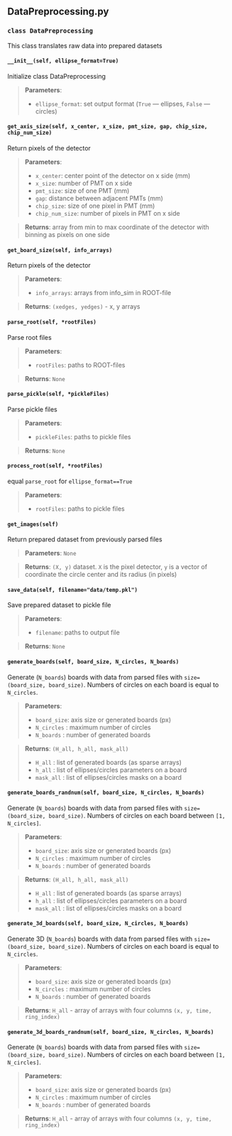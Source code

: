 ## DataPreprocessing.py

### `class DataPreprocessing`

This class translates raw data into prepared datasets

#### `__init__(self, ellipse_format=True)`
Initialize class DataPreprocessing
> **Parameters**:
> * `ellipse_format`: set output format (`True` — ellipses, `False` — circles)

#### `get_axis_size(self, x_center, x_size, pmt_size, gap, chip_size, chip_num_size)`
Return pixels of the detector

> **Parameters**:
> * `x_center`: center point of the detector on x side (mm)
> * `x_size`: number of PMT on x side
> * `pmt_size`: size of one PMT (mm)
> * `gap`: distance between adjacent PMTs (mm)
> * `chip_size`: size of one pixel in PMT (mm)
> * `chip_num_size`: number of pixels in PMT on x side

> **Returns**: array from min to max coordinate of the detector with binning as pixels on one side

#### `get_board_size(self, info_arrays)`
Return pixels of the detector

> **Parameters**:
> * `info_arrays`: arrays from info_sim in ROOT-file

> **Returns**: `(xedges, yedges)` - x, y arrays

#### `parse_root(self, *rootFiles)`
Parse root files

> **Parameters**:
> * `rootFiles`: paths to ROOT-files

> **Returns**: `None`

#### `parse_pickle(self, *pickleFiles)`
Parse pickle files

> **Parameters**:
> * `pickleFiles`: paths to pickle files

> **Returns**: `None`

#### `process_root(self, *rootFiles)`
equal `parse_root` for `ellipse_format==True`

> **Parameters**:
> * `rootFiles`: paths to pickle files

#### `get_images(self)`
Return prepared dataset from previously parsed files

> **Parameters**: `None`

> **Returns**: `(X, y)` dataset. 
> `X` is the pixel detector, `y` is a vector of coordinate the circle center and its radius (in pixels)

#### `save_data(self, filename="data/temp.pkl")`
Save prepared dataset to pickle file

> **Parameters**:
> * `filename`: paths to output file

> **Returns**: `None`

#### `generate_boards(self, board_size, N_circles, N_boards)`
Generate (`N_boards`) boards with data from parsed files with `size=(board_size, board_size)`.
Numbers of circles on each board is equal to `N_circles`.

> **Parameters**:
> * `board_size`: axis size or generated boards (px)
> * `N_circles` : maximum number of circles
> * `N_boards` : number of generated boards

> **Returns**: `(H_all, h_all, mask_all)`
> * `H_all` : list of generated boards (as sparse arrays)
> * `h_all` : list of ellipses/circles parameters on a board
> * `mask_all` : list of ellipses/circles masks on a board

#### `generate_boards_randnum(self, board_size, N_circles, N_boards)`
Generate (`N_boards`) boards with data from parsed files with `size=(board_size, board_size)`.
Numbers of circles on each board between `[1, N_circles]`.

> **Parameters**:
> * `board_size`: axis size or generated boards (px)
> * `N_circles` : maximum number of circles
> * `N_boards` : number of generated boards

> **Returns**: `(H_all, h_all, mask_all)`
> * `H_all` : list of generated boards (as sparse arrays)
> * `h_all` : list of ellipses/circles parameters on a board
> * `mask_all` : list of ellipses/circles masks on a board

#### `generate_3d_boards(self, board_size, N_circles, N_boards)`
Generate 3D (`N_boards`) boards with data from parsed files with `size=(board_size, board_size)`.
Numbers of circles on each board is equal to `N_circles`.

> **Parameters**:
> * `board_size`: axis size or generated boards (px)
> * `N_circles` : maximum number of circles
> * `N_boards` : number of generated boards

> **Returns**: `H_all` - array of arrays with four columns `(x, y, time, ring_index)`

#### `generate_3d_boards_randnum(self, board_size, N_circles, N_boards)`
Generate (`N_boards`) boards with data from parsed files with `size=(board_size, board_size)`.
Numbers of circles on each board between `[1, N_circles]`.

> **Parameters**:
> * `board_size`: axis size or generated boards (px)
> * `N_circles` : maximum number of circles
> * `N_boards` : number of generated boards

> **Returns**: `H_all` - array of arrays with four columns `(x, y, time, ring_index)`
